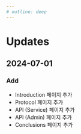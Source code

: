 ```yaml
---
# outline: deep
---
```


# Updates

## 2024-07-01

### Add

- Introduction 페이지 추가
- Protocol 페이지 추가
- API (Service) 페이지 추가
- API (Admin) 페이지 추가
- Conclusions 페이지 추가
